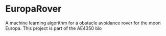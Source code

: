 # EuropaRover
A machine learning algorithm for a obstacle avoidance rover for the moon Europa. This project is part of the AE4350 bio
